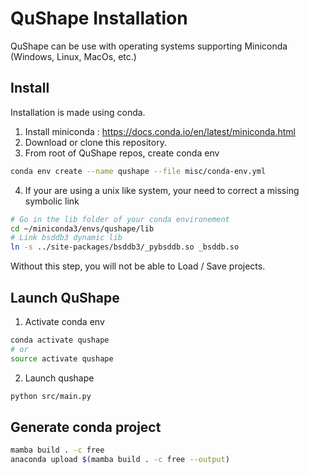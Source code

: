 QuShape Installation
====================

QuShape can be use with operating systems supporting Miniconda (Windows, Linux, MacOs, etc.)

## Install
Installation is made using conda.

1. Install miniconda : https://docs.conda.io/en/latest/miniconda.html
2. Download or clone this repository.
3. From root of QuShape repos, create conda env
```bash
conda env create --name qushape --file misc/conda-env.yml
```
4. If your are using a unix like system, your need to correct a missing symbolic link
```bash
# Go in the lib folder of your conda environement
cd ~/miniconda3/envs/qushape/lib
# Link bsddb3 dynamic lib
ln -s ../site-packages/bsddb3/_pybsddb.so _bsddb.so
```
Without this step, you will not be able to Load / Save projects.

## Launch QuShape

1. Activate conda env

```bash
conda activate qushape
# or
source activate qushape
```

2. Launch qushape 
```bash
python src/main.py
```

##  Generate conda project

```bash
mamba build . -c free
anaconda upload $(mamba build . -c free --output) 
```
